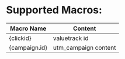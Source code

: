 # Supported Macros:

| Macro Name    | Content              |
|---------------|----------------------|
| {clickid}     | valuetrack id        |
| {campaign.id} | utm_campaign content |